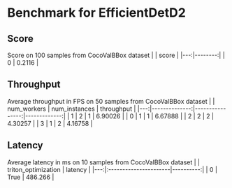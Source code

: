# Benchmark for EfficientDetD2

## Score

Score on 100 samples from CocoValBBox dataset
|    |   score |
|---:|--------:|
|  0 |  0.2116 |

## Throughput
Average throughput in FPS on 50 samples from CocoValBBox dataset
|    |   num_workers |   num_instances |   throughput |
|---:|--------------:|----------------:|-------------:|
|  1 |             2 |               1 |      6.90026 |
|  0 |             1 |               1 |      6.67888 |
|  2 |             2 |               2 |      4.30257 |
|  3 |             1 |               2 |      4.16758 |

## Latency

Average latency in ms on 10 samples from CocoValBBox dataset
|    | triton_optimization   |   latency |
|---:|:----------------------|----------:|
|  0 | True                  |   486.266 |
